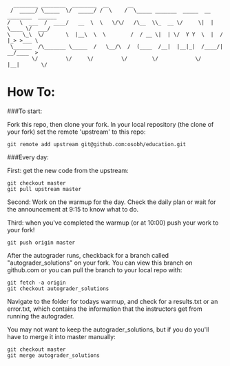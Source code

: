 ```
  ________ ________  ________  __      __                                          
 /  _____/ \_____  \/  _____/ /  \    /  \_____ _______  _____  __ ________  ______
/   \  ___  /  ____/   __  \  \   \/\/   /\__  \\_  __ \/     \|  |  \____ \/  ___/
\    \_\  \/       \  |__\  \  \        /  / __ \|  | \/  Y Y  \  |  /  |_> >___ \ 
 \______  /\_______ \_____  /   \__/\  /  (____  /__|  |__|_|  /____/|   __/____  >
        \/         \/     \/         \/        \/            \/      |__|       \/ 
```        
# How To:

###To start:

Fork this repo, then clone your fork. In your local repository (the clone of your fork) set the remote 'upstream' to this repo:

```
git remote add upstream git@github.com:osobh/education.git
```

###Every day:

First: get the new code from the upstream:

```
git checkout master
git pull upstream master
```

Second: Work on the warmup for the day. Check the daily plan or wait for the announcement at 9:15 to know what to do.

Third: when you've completed the warmup (or at 10:00) push your work to your fork!

```
git push origin master
```

After the autograder runs, checkback for a branch called "autograder_solutions" on your fork. You can view this branch on github.com or you can pull the branch to your local repo with:

```
git fetch -a origin
git checkout autograder_solutions
```

Navigate to the folder for todays warmup, and check for a results.txt or an error.txt, which contains the information that the instructors get from running the autograder. 

You may not want to keep the autograder_solutions, but if you do you'll have to merge it into master manually:

```
git checkout master
git merge autograder_solutions
```

